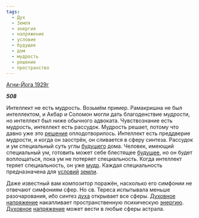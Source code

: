 ```yaml
---
tags:
  - Дух
  - Земля
  - энергия
  - напряжение
  - условие
  - будущее
  - дом
  - мудрость
  - решение
  - пространство
---
```

[Агни-Йога 1929г](https://127.0.0.1:4002/agni/1929)

___508___

Интеллект не есть мудрость. Возьмём пример. Рамакришна не был интеллектом, и Акбар и Соломон могли дать благоденствие мудрости, но интеллект был ниже обычного адвоката. Чувствознание есть мудрость, интеллект есть рассудок. Мудрость решает, потому что давно уже это [решение](../../../tags/#решение) оплодотворилось. Интеллект есть преддверие мудрости, и когда он заострён, он сливается в сферу синтеза. Рассудок и ум специальный суть углы [будущего](../../../tags/#[будущее](../../../tags/#будущее)) дома. Человек, имеющий специальный ум, готовить может себе блестящее [будущее](../../../tags/#будущее), но он будет воплощаться, пока ум не потеряет специальность. Когда интеллект теряет специальность, он уже [мудр](../../../tags/#мудрость). Каждая специальность предназначена для [условий](../../../tags/#условие) [земли](../../../tags/#Земля).   

Даже известный вам композитор поражён, насколько его симфонии не отвечают симфониям сфер. Но св. Тереса испытывала меньше разочарования, ибо синтез [духа](../../../tags/#Дух) открывает все сферы. [Духовное](../../../tags/#Дух) [напряжение](../../../tags/#напряжение) накапливает пространственную психическую [энергию](../../../tags/#энергия). [Духовное](../../../tags/#Дух) [напряжение](../../../tags/#напряжение) может вести в любые сферы астрала.